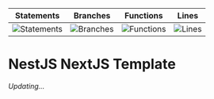 | Statements                  | Branches                | Functions                 | Lines                |
| --------------------------- | ----------------------- | ------------------------- | -------------------- |
| ![Statements](https://img.shields.io/badge/Coverage-72.44%25-red.svg) | ![Branches](https://img.shields.io/badge/Coverage-43.75%25-red.svg) | ![Functions](https://img.shields.io/badge/Coverage-75%25-red.svg) | ![Lines](https://img.shields.io/badge/Coverage-73.06%25-red.svg)    |

# NestJS NextJS Template
*Updating...*
